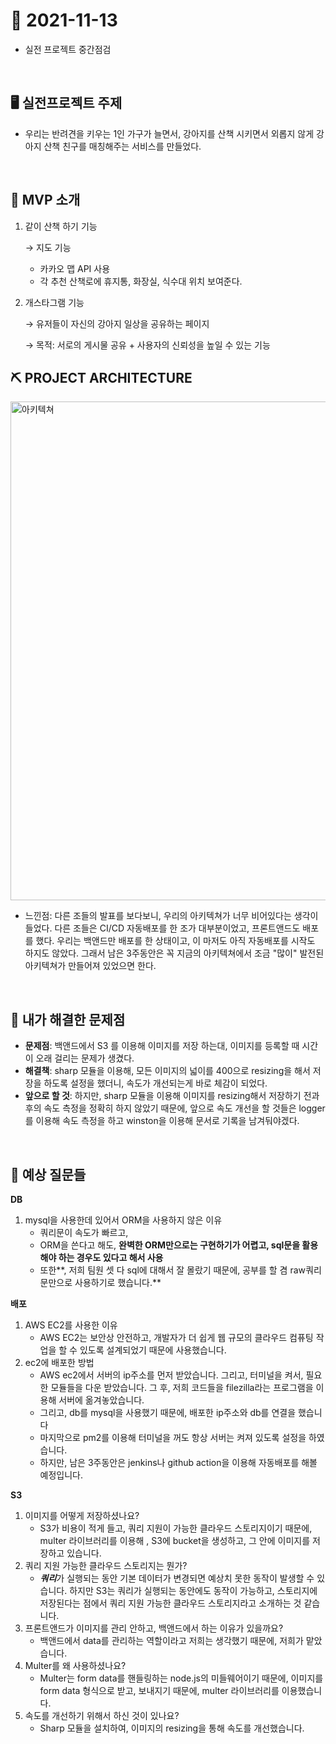 # 📝 2021-11-13
-  실전 프로젝트 중간점검 

<br>

## 🖥 실전프로젝트 주제

- 우리는 반려견을 키우는 1인 가구가 늘면서, 강아지를 산책 시키면서 외롭지 않게 강아지 산책 친구를 매칭해주는 서비스를 만들었다.

<br>

## 📘 MVP 소개
1. 같이 산책 하기 기능 
    
    → 지도 기능
    
    - 카카오 맵 API 사용
    - 각 추천 산책로에 휴지통, 화장실, 식수대 위치 보여준다.

2. 개스타그램 기능
    
    → 유저들이 자신의 강아지 일상을 공유하는 페이지
    
    → 목적: 서로의 게시물 공유 + 사용자의 신뢰성을 높일 수 있는 기능


## ⛏️ PROJECT ARCHITECTURE
<img width="798" alt="아키텍쳐" src="https://user-images.githubusercontent.com/59908525/141793552-03a8a0e4-7e92-4e4d-ae8a-0ac4f12169f1.png">

- 느낀점: 다른 조들의 발표를 보다보니, 우리의 아키텍쳐가 너무 비어있다는 생각이 들었다. 다른 조들은 CI/CD 자동배포를 한 조가 대부분이었고, 프론트앤드도 배포를 했다. 우리는 백앤드만 배포를 한 상태이고, 이 마저도 아직 자동배포를 시작도 하지도 않았다. 그래서 남은 3주동안은 꼭 지금의 아키텍쳐에서 조금 "많이" 발전된 아키텍쳐가 만들어져 있었으면 한다.

<br>

## 📍 내가 해결한 문제점

- **문제점**: 백앤드에서 S3 를 이용해 이미지를 저장 하는대, 이미지를 등록할 때 시간이 오래 걸리는 문제가 생겼다.
- **해결책**: sharp 모듈을 이용해, 모든 이미지의 넓이를 400으로 resizing을 해서 저장을 하도록 설정을 했더니, 속도가 개선되는게 바로 체감이 되었다.
- **앞으로 할 것**: 하지만, sharp 모듈을 이용해 이미지를 resizing해서 저장하기 전과 후의 속도 측정을 정확히 하지 않았기 때문에, 앞으로 속도 개선을 할 것들은 logger를 이용해 속도 측정을 하고 winston을 이용해 문서로 기록을 남겨둬야겠다.

<br>

## 📌 예상 질문들

**DB**

1. mysql을 사용한데 있어서 ORM을 사용하지 않은 이유
    - 쿼리문이 속도가 빠르고,
    - ORM을 쓴다고 해도, **완벽한 ORM만으로는 구현하기가 어렵고, sql문을 활용해야 하는 경우도 있다고 해서 사용**
    - 또한**, 저희 팀원 셋 다 sql에 대해서 잘 몰랐기 때문에, 공부를 할 겸 raw쿼리문만으로 사용하기로 했습니다.**

**배포**

1. AWS EC2를 사용한 이유
    - AWS EC2는 보안상 안전하고, 개발자가 더 쉽게 웹 규모의 클라우드 컴퓨팅 작업을 할 수 있도록 설계되었기 때문에 사용했습니다.
2. ec2에 배포한 방법
    - AWS ec2에서 서버의 ip주소를 먼저 받았습니다. 그리고, 터미널을 켜서, 필요한 모듈들을 다운 받았습니다. 그 후, 저희 코드들을 filezilla라는 프로그램을 이용해 서버에 옮겨놓았습니다.
    - 그리고, db를 mysql을 사용했기 때문에, 배포한 ip주소와 db를 연결을 했습니다
    - 마지막으로 pm2를 이용해 터미널을 꺼도 항상 서버는 켜져 있도록 설정을 하였습니다.
    - 하지만, 남은 3주동안은 jenkins나 github action을 이용해 자동배포를 해볼 예정입니다.

**S3**

1. 이미지를 어떻게 저장하셨나요?
    - S3가 비용이 적게 들고, 쿼리 지원이 가능한 클라우드 스토리지이기 때문에, multer 라이브러리를 이용해 , S3에 bucket을 생성하고, 그 안에 이미지를 저장하고 있습니다.
2. 쿼리 지원 가능한 클라우드 스토리지는 뭔가?
    - ***쿼리***가 실행되는 동안 기본 데이터가 변경되면 예상치 못한 동작이 발생할 수 있습니다. 하지만 S3는 쿼리가 실행되는 동안에도 동작이 가능하고, 스토리지에 저장된다는 점에서 쿼리 지원 가능한 클라우드 스토리지라고 소개하는 것 같습니다.
3. 프론트앤드가 이미지를 관리 안하고, 백앤드에서 하는 이유가 있을까요?
    - 백앤드에서 data를 관리하는 역할이라고 저희는 생각했기 때문에, 저희가 맡았습니다.
4. Multer를 왜 사용하셨나요?
    - Multer는 form data를 핸들링하는 node.js의 미들웨어이기 때문에, 이미지를 form data 형식으로 받고, 보내지기 때문에,  multer 라이브러리를 이용했습니다.
5. 속도를 개선하기 위해서 하신 것이 있나요?
    - Sharp 모듈을 설치하여, 이미지의 resizing을 통해 속도를 개선했습니다.



